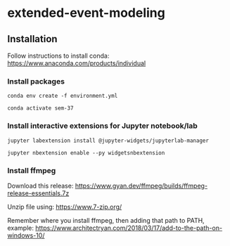 # extended-event-modeling


## Installation
Follow instructions to install conda: https://www.anaconda.com/products/individual
### Install packages
```conda env create -f environment.yml```

```conda activate sem-37```
### Install interactive extensions for Jupyter notebook/lab
```jupyter labextension install @jupyter-widgets/jupyterlab-manager```

```jupyter nbextension enable --py widgetsnbextension```
### Install ffmpeg
Download this release: https://www.gyan.dev/ffmpeg/builds/ffmpeg-release-essentials.7z

Unzip file using: https://www.7-zip.org/

Remember where you install ffmpeg, then adding that path to PATH, example: https://www.architectryan.com/2018/03/17/add-to-the-path-on-windows-10/
